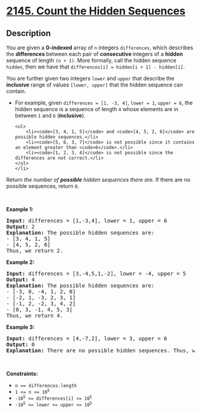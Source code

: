 
<!-- problem:start -->

# [2145. Count the Hidden Sequences](https://leetcode.com/problems/count-the-hidden-sequences)

## Description

<!-- description:start -->

<p>You are given a <strong>0-indexed</strong> array of <code>n</code> integers <code>differences</code>, which describes the <strong>differences </strong>between each pair of <strong>consecutive </strong>integers of a <strong>hidden</strong> sequence of length <code>(n + 1)</code>. More formally, call the hidden sequence <code>hidden</code>, then we have that <code>differences[i] = hidden[i + 1] - hidden[i]</code>.</p>

<p>You are further given two integers <code>lower</code> and <code>upper</code> that describe the <strong>inclusive</strong> range of values <code>[lower, upper]</code> that the hidden sequence can contain.</p>

<ul>
	<li>For example, given <code>differences = [1, -3, 4]</code>, <code>lower = 1</code>, <code>upper = 6</code>, the hidden sequence is a sequence of length <code>4</code> whose elements are in between <code>1</code> and <code>6</code> (<strong>inclusive</strong>).

    <ul>
    	<li><code>[3, 4, 1, 5]</code> and <code>[4, 5, 2, 6]</code> are possible hidden sequences.</li>
    	<li><code>[5, 6, 3, 7]</code> is not possible since it contains an element greater than <code>6</code>.</li>
    	<li><code>[1, 2, 3, 4]</code> is not possible since the differences are not correct.</li>
    </ul>
    </li>

</ul>

<p>Return <em>the number of <strong>possible</strong> hidden sequences there are.</em> If there are no possible sequences, return <code>0</code>.</p>

<p>&nbsp;</p>
<p><strong class="example">Example 1:</strong></p>

<pre>
<strong>Input:</strong> differences = [1,-3,4], lower = 1, upper = 6
<strong>Output:</strong> 2
<strong>Explanation:</strong> The possible hidden sequences are:
- [3, 4, 1, 5]
- [4, 5, 2, 6]
Thus, we return 2.
</pre>

<p><strong class="example">Example 2:</strong></p>

<pre>
<strong>Input:</strong> differences = [3,-4,5,1,-2], lower = -4, upper = 5
<strong>Output:</strong> 4
<strong>Explanation:</strong> The possible hidden sequences are:
- [-3, 0, -4, 1, 2, 0]
- [-2, 1, -3, 2, 3, 1]
- [-1, 2, -2, 3, 4, 2]
- [0, 3, -1, 4, 5, 3]
Thus, we return 4.
</pre>

<p><strong class="example">Example 3:</strong></p>

<pre>
<strong>Input:</strong> differences = [4,-7,2], lower = 3, upper = 6
<strong>Output:</strong> 0
<strong>Explanation:</strong> There are no possible hidden sequences. Thus, we return 0.
</pre>

<p>&nbsp;</p>
<p><strong>Constraints:</strong></p>

<ul>
	<li><code>n == differences.length</code></li>
	<li><code>1 &lt;= n &lt;= 10<sup>5</sup></code></li>
	<li><code>-10<sup>5</sup> &lt;= differences[i] &lt;= 10<sup>5</sup></code></li>
	<li><code>-10<sup>5</sup> &lt;= lower &lt;= upper &lt;= 10<sup>5</sup></code></li>
</ul>

<!-- description:end -->
